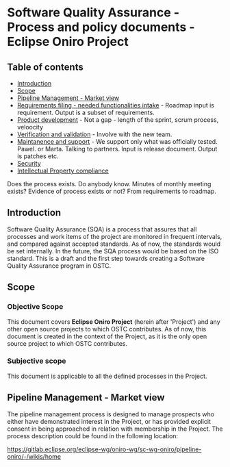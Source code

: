 # Software Quality Assurance - Process and policy documents - Eclipse Oniro Project
## Table of contents

* [Introduction]()
* [Scope]()
* [Pipeline Management - Market view]()
* [Requirements filing - needed functionalities intake]() - Roadmap input is requirement. Output is a subset of requirements.
* [Product development]() - Not a gap - length of the sprint, scrum process, veloocity 
* [Verification and validation]() - Involve with the new team. 
* [Maintanence and support]() - We support only what was officially tested. Pawel. or Marta. Talking to partners. Input is release document. Output is patches etc.
* [Security]()
* [Intellectual Property compliance]()

Does the process exists. Do anybody know. Minutes of monthly meeting exists? Evidence of process exists or not?
From requirements to roadmap. 

## Introduction
Software Quality Assurance (SQA) is a process that assures that all processes and work items of the project are monitored in frequent intervals, and compared against accepted standards. As of now, the standards would be set internally. In the future, the SQA process would be based on the ISO standard. This is a draft and the first step towards creating a Software Quality Assurance program in OSTC.  

## Scope

### Objective Scope 
This document covers **Eclipse Oniro Project** (herein after 'Project') and any other open source projects to which OSTC contributes. As of now, this document is created in the context of the Project, as it is the only open source project to which OSTC contributes.

### Subjective scope
This document is applicable to all the defined processes in the Project.  

## Pipeline Management - Market view
The pipeline management process is designed to manage prospects who either have demonstrated interest in the Project, or has provided explicit consent in being approached in relation with membership in the Project. The process description could be found in the following location: 

https://gitlab.eclipse.org/eclipse-wg/oniro-wg/sc-wg-oniro/pipeline-oniro/-/wikis/home 

